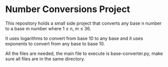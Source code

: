 # Number Conversions Project
This repository holds a small side project that converts any base n number to a base m number where 1 ≤ n, m ≤ 36.

It uses logarithms to convert from base 10 to any base and it uses exponents to convert from any base to base 10.

All the files are needed, the main file to execute is base-converter.py, make sure all files are in the same directory.
